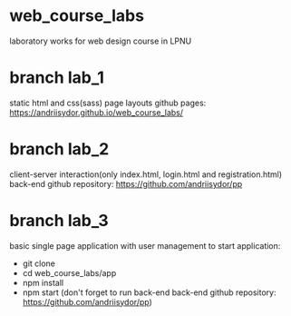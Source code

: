 # web_course_labs

laboratory works for web design course in LPNU

# branch lab_1
static html and css(sass) page layouts
github pages: https://andriisydor.github.io/web_course_labs/

# branch lab_2
client-server interaction(only index.html, login.html and registration.html)
back-end github repository: https://github.com/andriisydor/pp

# branch lab_3
basic single page application with user management
to start application:
  - git clone <current repository link>
  - cd web_course_labs/app
  - npm install
  - npm start
(don't forget to run back-end back-end github repository: https://github.com/andriisydor/pp)
